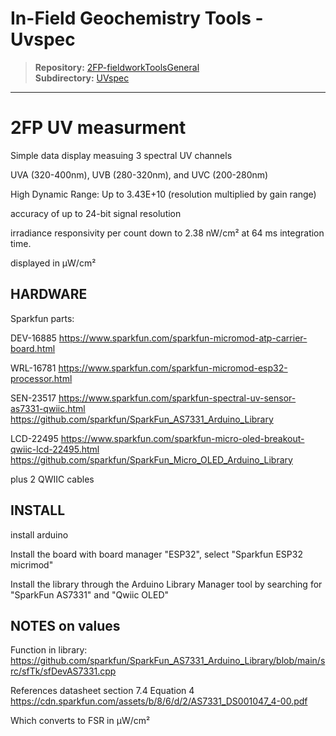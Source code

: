 # In-Field Geochemistry Tools - Uvspec

> **Repository:** [2FP-fieldworkToolsGeneral](https://github.com/two-frontiers-project/2FP-fieldworkToolsGeneral)  
> **Subdirectory:** [UVspec](https://github.com/two-frontiers-project/2FP-fieldworkToolsGeneral/tree/main/UVspec)

---

# 2FP UV measurment

Simple data display measuing 3 spectral UV channels

UVA (320-400nm), UVB (280-320nm), and UVC (200-280nm) 

High Dynamic Range: Up to 3.43E+10 (resolution multiplied by gain range)

accuracy of up to 24-bit signal resolution

irradiance responsivity per count down to 2.38 nW/cm² at 64 ms integration time.

displayed in μW/cm²

## HARDWARE

Sparkfun parts:

DEV-16885 
https://www.sparkfun.com/sparkfun-micromod-atp-carrier-board.html

WRL-16781
https://www.sparkfun.com/sparkfun-micromod-esp32-processor.html

SEN-23517
https://www.sparkfun.com/sparkfun-spectral-uv-sensor-as7331-qwiic.html
https://github.com/sparkfun/SparkFun_AS7331_Arduino_Library

LCD-22495
https://www.sparkfun.com/sparkfun-micro-oled-breakout-qwiic-lcd-22495.html
https://github.com/sparkfun/SparkFun_Micro_OLED_Arduino_Library

plus 2 QWIIC cables

## INSTALL

install arduino

Install the board with board manager "ESP32", select "Sparkfun ESP32 micrimod"

Install the library through the Arduino Library Manager tool by searching for "SparkFun AS7331" and "Qwiic OLED" 


## NOTES on values

Function in library: https://github.com/sparkfun/SparkFun_AS7331_Arduino_Library/blob/main/src/sfTk/sfDevAS7331.cpp

References datasheet section 7.4 Equation 4 https://cdn.sparkfun.com/assets/b/8/6/d/2/AS7331_DS001047_4-00.pdf

Which converts to FSR in μW/cm² 


